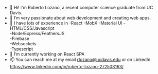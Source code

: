- 👋 Hi! I'm Roberto Lozano, a recent computer science graduate from UC Davis.
- 👀 I’m very passionate about web development and creating web apps.
- 💪 I have lots of experience in
  -React
  -MobX
  -Material UI
  -HTML/CSS/Javascript  
  -Node/Express/FeathersJS  
  -Firebase  
  -Websockets  
  -Typescript  
- 🌱 I’m currently working on React SPA
- 📫 You can reach me at my email rlozano@ucdavis.edu or on LinkedIn: https://www.linkedin.com/in/roberto-lozano-272503163/
